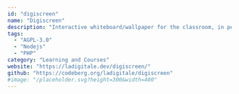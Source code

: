 ```yaml
---
id: "digiscreen"
name: "Digiscreen"
description: "Interactive whiteboard/wallpaper for the classroom, in person or remotely (documentation in French)."
tags:
  - "AGPL-3.0"
  - "Nodejs"
  - "PHP"
category: "Learning and Courses"
website: "https://ladigitale.dev/digiscreen/"
github: "https://codeberg.org/ladigitale/digiscreen"
#image: "/placeholder.svg?height=300&width=400"
---
```


